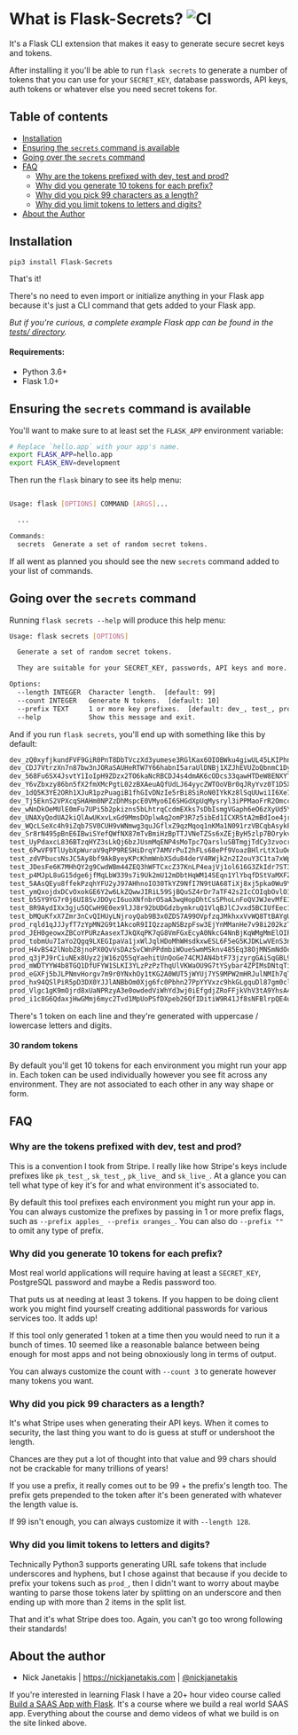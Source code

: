 # What is Flask-Secrets? ![CI](https://github.com/nickjj/flask-secrets/workflows/CI/badge.svg?branch=master)

It's a Flask CLI extension that makes it easy to generate secure secret keys
and tokens.

After installing it you'll be able to run `flask secrets` to generate a number
of tokens that you can use for your `SECRET_KEY`, database passwords, API keys,
auth tokens or whatever else you need secret tokens for.

## Table of contents

- [Installation](#installation)
- [Ensuring the `secrets` command is available](#ensuring-the-secrets-command-is-available)
- [Going over the `secrets` command](#going-over-the-secrets-command)
- [FAQ](#faq)
  - [Why are the tokens prefixed with dev, test and prod?](#why-are-the-tokens-prefixed-with-dev-test-and-prod)
  - [Why did you generate 10 tokens for each prefix?](#why-did-you-generate-10-tokens-for-each-prefix)
  - [Why did you pick 99 characters as a length?](#why-did-you-pick-99-characters-as-a-length)
  - [Why did you limit tokens to letters and digits?](#why-did-you-limit-tokens-to-letters-and-digits)
- [About the Author](#about-the-author)

## Installation

`pip3 install Flask-Secrets`

That's it!

There's no need to even import or initialize anything in your Flask app because
it's just a CLI command that gets added to your Flask app.

*But if you're curious, a complete example Flask app can be found in the
[tests/
directory](https://github.com/nickjj/flask-secrets/tree/master/tests/example_app).*

#### Requirements:

- Python 3.6+
- Flask 1.0+

## Ensuring the `secrets` command is available

You'll want to make sure to at least set the `FLASK_APP` environment variable:

```sh
# Replace `hello.app` with your app's name.
export FLASK_APP=hello.app
export FLASK_ENV=development
```

Then run the `flask` binary to see its help menu:

```sh

Usage: flask [OPTIONS] COMMAND [ARGS]...

  ...

Commands:
  secrets  Generate a set of random secret tokens.
```

If all went as planned you should see the new `secrets` command added to your
list of commands.

## Going over the `secrets` command

Running `flask secrets --help` will produce this help menu:

```sh
Usage: flask secrets [OPTIONS]

  Generate a set of random secret tokens.

  They are suitable for your SECRET_KEY, passwords, API keys and more.

Options:
  --length INTEGER  Character length.  [default: 99]
  --count INTEGER   Generate N tokens.  [default: 10]
  --prefix TEXT     1 or more key prefixes.  [default: dev_, test_, prod_]
  --help            Show this message and exit.

```

And if you run `flask secrets`, you'll end up with something like this by
default:

```sh
dev_zQ0xyfjkundFVF9GiR0PnT8DbTVczXd3yumese3RGlKax6OIOBWku4giwUL45LKIPhnCaxSfNNyuMUU5CgZnrplmlaHBvQAAFx0
dev_CDJ7VtrzXn7n87bw3nJORaSAUHeRTW7Y66habnI5araUlDNBj1XZJhEVUZoQbnmC1DyFrVWEb7o3gTHl6yd8brqe7frJtqu0PDR
dev_568Fu6SX4JsvtY1IoIpH9ZDzx2TO6kaNcRBCDJ4s4dmAK6cODcs33qawHTDeW8ENXYT5YI0Q8upRT2oSBjEoyX8tENyPu89awSd
dev_Y6vZbxzy86bn5fX2fmXMcPgtL02zBXAeuAQfUdLJ64yycZWTOoVBr0qJRyYvz0T1D5XTKOpon6ngVGhDmOsdOjhtNDF89ftJgOy
dev_1dQ5K3YE2ORh1XJuR1pzPuagiB1fhGIvDNzIe5rBi8SiRoN0IYkKz8lSqUUwi1I6Xe7mWG6Z2938NgfnlYjeMQUFe18CFI5rh4l
dev_Tj5EknS2VPXcqSHAHm0NPZzDhMspcE0VMyo6I6SHGdXpUqMysryl3iPPMaoFrR2OmccEpvq5zSv6BGMf5KPBH8hEYlUKcpA8Jfm
dev_wNnDkOeMUlE0mFu7UPi5b2pkizns5bLhtrqCcdmEXks7sDbIsmgVGaph6eO6zXyUd5YwjFec4JVFB0bRxphZ5PB4t1OKCic5QR5
dev_UNAXyQodUA2kiQlAwUKxvLxGd9MmsDOplwAq2omP3R7z5ibEd1ICXR5tA2mBdIoe4jrK6c2pbL0ERuoVjXqTOqYtIDZY9p71PGh
dev_WQcLSeXc4h9iZqb7SV0CUH9vWNmwg3quJGflxZ9qzMqoq1nKMa1N091rzVBCqbAsykF2v0SmhRKpPHrZ1xIjV9rrDaRuFVKH0Nj
dev_Sr8rN495pBnE6IBwiSYefQWfNX87mTvBmiHzBpTTJVNeTZSs6xZEjByH5zlp7BOrykvmNqscA6Iat4VOyOR9pRdrNmcah20V3YB
test_UyPdaxcL836BTzqHYZ3sLkQj6bzJUsmMqENP4sMoTpc7QarsluSBTmgjTdCy3zvocrNafXPliMAwENgiORwzb5pBWsrBNNXUiJi
test_6PwVF9TlUybXpWuraV9qPP9RESHiDrqY7AMVrPuI2hFLs68ePf9VoazBHlrLtX1uOeDEQN0rPPUP2H06hkSG8RWOF3DiOGyhmda
test_zdVPbucsNsJC5Ay8bf9AkByeyKPcKhmWnbXSdu84derV4RWjk2n2I2ouY3C1ta7xWp6uRnFIgDT56vYFozhpfVwbXHhkHskulVi
test_JDesFe6K7MHhQY2g9CwdWBm44ZEQ3hWFTCxcZ37KnLP4eajVj1ol616G3ZkIdr7ST3m71g5UFhXEurVexle7rWfNnDCId4EWsw1
test_p4MJpL8uG15dge6jfMqLbW339s7i9Uk2mU12mDbtHqWM14SEqn1YlYbqfDStVaMXFZ9Bsnlv5OeoveTq8ERNz1WZSm4vYJbhKkV
test_5AAsQEyu8ffekPzqhYFU2yJ97AHhnoIO30TkYZ9NfI7N9tUA68TiXj8xj5pka0Wu9YffnMgfhfkukVPS9LqE5JYhnsG8LzN2IzJ
test_ymQxojdxDCvOxokGE6Y2w6LkZQwwJIRiL59SjBQuSZ4rDr7aTF42s2IcCOIqbOvlO1eskaPFSyDdvw57XmX7oRe4Bh4sgptdDHx
test_b5SY9YG7r0j6UI8SvJDOycI6uoXNfnbrO5aA3wqHopDhtCsSPhoLnFoQVJWJevMfEIKpTr0TDlo3A1166FN88wH51RD3PgAMdJ1
test_8R9AydIXx3gju5QCwH9E0ex9lJJ8r92bUDGdzbymkruQ1VlqBJlCJvxd5BCIUfEec1DxT0FMoeYqaGGs2IZLZsmrnh6CraiaCtk
test_bMQuKfxX7Zmr3nCvQIHUyLNjroyQab9B3x0ZDS7A99OVpfzqJMkhxxVvWQ8TtBAYgUZhVkGNlHDhQwlrIWiBAgDBLZhAW6nRNcw
prod_rqld1qJJJyfT7zYpMN2G9t1AkcoR9IIQzzapNSBzpFsw3EjYnMManHe7v98i202kzTO9RdEIRjIGQH0Qc5qVzPfnkmITob1XJuT
prod_JEH0geowxZBCoYPURzAasexTJkQXqPK7qG8VmFGxEcyA0NkcG4NnBjKqWMgMmElOIP5TN3UuNjLg3gzvM3pFj1ckhD5Qpyg1ztY
prod_tobmUu7IaYo2Qgq9LXEGIpaVa1jxWlJqlHDoMhWHsdkxwESL6F5eG5KJDKLwVEnS3nzRl8BOhmPLhet4c600Fm69U7F6A6jpVHV
prod_H4vBS42lNobZ8jnoPX0QvVsDAzSvCWnPPdmbiWOueSwmMSknv485Eq38OjMNSmNdOcFzlRFplXNo3TXWCuDmVCvWsdcVfPsdtGj
prod_q3jPJ9rCiuNEx8Uyz2jW16zQ5SqYaehitUnQoGe74CMJAN4btF73jzyrgGAiSqGBL949kuNt3Yl9GcVY9SixC9mCLfP52sQoadt
prod_mWDTYYW4b8TGQ1DfUFYW1SLKI3YLzPzPzThqUlVKWaOU9G7tYSybar4ZPIMsDNtqTih6S6vULRxsZU5xMk1lriGy6roje2fZ006
prod_eGXFj5bJLPNmvHorgv7m9r0YNxhOy1tKG2A0WUT5jWYUj7YS9MPW2mHRJulNMIh7qTdvQMZGFtfC5ueuP4aFmOWQTBy744m5JLw
prod_hx94QSlPiR5pD3DX0YJJlANBbOm0Xjg6fc0Pbhn27PpYYVxzc9hkGLgquDl87gm0cltZGfKXdvaeRevfEaxIOytzFEZR1tfwXZ2
prod_Vlgc1gK9mOjrd8xUaNPRzyA3e0owdedViWhYd3wj0iEfgdjZRoFFjkVhV3tA9YhsA49k0hMDz8dTYDGqPXN5zRfR9Ruzoe6zoOo
prod_i1c8G6QdaxjHwGMmj6myc2Tvd1MpUoPSfDXpeb26QfIDitiW9R41Jf8sNFBlrpQE4ugEdhtM6pjiCzDx7MAoyKKeTdhlk2Z54X8

```

There's 1 token on each line and they're generated with uppercase / lowercase
letters and digits.

#### 30 random tokens

By default you'll get 10 tokens for each environment you might run your app in.
Each token can be used individually however you see fit across any environment.
They are not associated to each other in any way shape or form.

## FAQ

### Why are the tokens prefixed with dev, test and prod?

This is a convention I took from Stripe. I really like how Stripe's keys
include prefixes like `pk_test_`, `sk_test_`, `pk_live_` and `sk_live_`. At a
glance you can tell what type of key it's for and what environment it's
associated to.

By default this tool prefixes each environment you might run your app in. You
can always customize the prefixes by passing in 1 or more prefix flags, such as
`--prefix apples_ --prefix oranges_`. You can also do `--prefix ""` to omit any
type of prefix.

### Why did you generate 10 tokens for each prefix?

Most real world applications will require having at least a `SECRET_KEY`, 
PostgreSQL password and maybe a Redis password too.

That puts us at needing at least 3 tokens. If you happen to be doing client
work you might find yourself creating additional passwords for various services
too. It adds up!

If this tool only generated 1 token at a time then you would need to run it a
bunch of times. 10 seemed like a reasonable balance between being enough for
most apps and not being obnoxiously long in terms of output.

You can always customize the count with `--count 3` to generate however many
tokens you want.

### Why did you pick 99 characters as a length?

It's what Stripe uses when generating their API keys. When it comes to security,
the last thing you want to do is guess at stuff or undershoot the length.

Chances are they put a lot of thought into that value and 99 chars should not
be crackable for many trillions of years!

If you use a prefix, it really comes out to be 99 + the prefix's length too.
The prefix gets prepended to the token after it's been generated with whatever
the length value is.

If 99 isn't enough, you can always customize it with `--length 128`.

### Why did you limit tokens to letters and digits?

Technically Python3 supports generating URL safe tokens that include
underscores and hyphens, but I chose against that because if you decide to
prefix your tokens such as `prod_`, then I didn't want to worry about maybe
wanting to parse those tokens later by splitting on an underscore and then
ending up with more than 2 items in the split list.

That and it's what Stripe does too. Again, you can't go too wrong following
their standards!

## About the author

- Nick Janetakis | <https://nickjanetakis.com> | [@nickjanetakis](https://twitter.com/nickjanetakis)

If you're interested in learning Flask I have a 20+ hour video course called
[Build a SAAS App with
Flask](https://buildasaasappwithflask.com/?utm_source=github&utm_medium=flasksecrets&utm_campaign=readme).
It's a course where we build a real world SAAS app. Everything about the course
and demo videos of what we build is on the site linked above.

